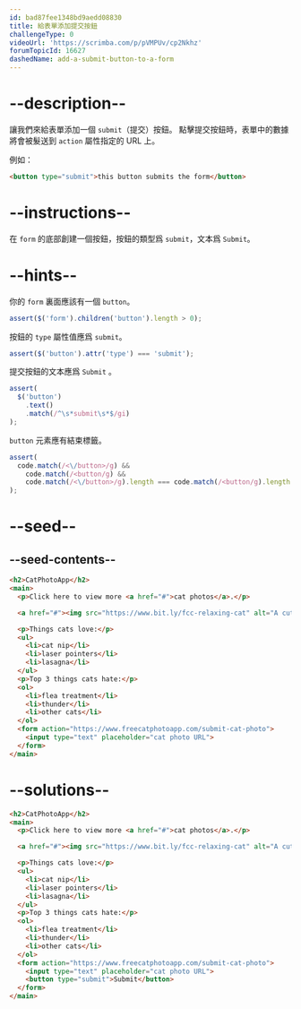 ```yaml
---
id: bad87fee1348bd9aedd08830
title: 給表單添加提交按鈕
challengeType: 0
videoUrl: 'https://scrimba.com/p/pVMPUv/cp2Nkhz'
forumTopicId: 16627
dashedName: add-a-submit-button-to-a-form
---
```


# --description--

讓我們來給表單添加一個 `submit`（提交）按鈕。 點擊提交按鈕時，表單中的數據將會被髮送到 `action` 屬性指定的 URL 上。

例如：

```html
<button type="submit">this button submits the form</button>
```

# --instructions--

在 `form` 的底部創建一個按鈕，按鈕的類型爲 `submit`，文本爲 `Submit`。

# --hints--

你的 `form` 裏面應該有一個 `button`。

```js
assert($('form').children('button').length > 0);
```

按鈕的 `type` 屬性值應爲 `submit`。

```js
assert($('button').attr('type') === 'submit');
```

提交按鈕的文本應爲 `Submit` 。

```js
assert(
  $('button')
    .text()
    .match(/^\s*submit\s*$/gi)
);
```

`button` 元素應有結束標籤。

```js
assert(
  code.match(/<\/button>/g) &&
    code.match(/<button/g) &&
    code.match(/<\/button>/g).length === code.match(/<button/g).length
);
```

# --seed--

## --seed-contents--

```html
<h2>CatPhotoApp</h2>
<main>
  <p>Click here to view more <a href="#">cat photos</a>.</p>

  <a href="#"><img src="https://www.bit.ly/fcc-relaxing-cat" alt="A cute orange cat lying on its back."></a>

  <p>Things cats love:</p>
  <ul>
    <li>cat nip</li>
    <li>laser pointers</li>
    <li>lasagna</li>
  </ul>
  <p>Top 3 things cats hate:</p>
  <ol>
    <li>flea treatment</li>
    <li>thunder</li>
    <li>other cats</li>
  </ol>
  <form action="https://www.freecatphotoapp.com/submit-cat-photo">
    <input type="text" placeholder="cat photo URL">
  </form>
</main>
```

# --solutions--

```html
<h2>CatPhotoApp</h2>
<main>
  <p>Click here to view more <a href="#">cat photos</a>.</p>

  <a href="#"><img src="https://www.bit.ly/fcc-relaxing-cat" alt="A cute orange cat lying on its back."></a>

  <p>Things cats love:</p>
  <ul>
    <li>cat nip</li>
    <li>laser pointers</li>
    <li>lasagna</li>
  </ul>
  <p>Top 3 things cats hate:</p>
  <ol>
    <li>flea treatment</li>
    <li>thunder</li>
    <li>other cats</li>
  </ol>
  <form action="https://www.freecatphotoapp.com/submit-cat-photo">
    <input type="text" placeholder="cat photo URL">
    <button type="submit">Submit</button>
  </form>
</main>
```
